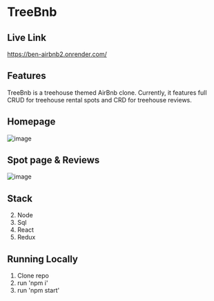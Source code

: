 # TreeBnb

## Live Link

https://ben-airbnb2.onrender.com/

## Features

TreeBnb is a treehouse themed AirBnb clone. Currently, it features full CRUD for treehouse rental spots and CRD for treehouse reviews.

## Homepage

![image](https://github.com/benklee127/AirBnb/assets/6230804/83ac9bc6-c9d4-4934-8cde-372ae2424904)

## Spot page & Reviews

![image](https://github.com/benklee127/AirBnb/assets/6230804/711d13a8-9658-4294-851c-a132d4fda4bb)

## Stack

2. Node
3. Sql
4. React
5. Redux

## Running Locally

1. Clone repo
2. run 'npm i'
3. run 'npm start'
